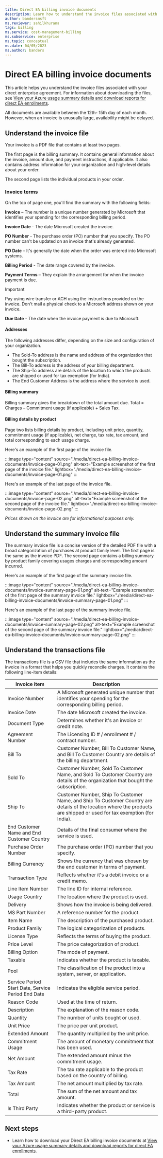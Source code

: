 ```yaml
---
title: Direct EA billing invoice documents
description: Learn how to understand the invoice files associated with your direct enterprise agreement.
author: bandersmsft
ms.reviewer: sahilkhurana
tags: billing
ms.service: cost-management-billing
ms.subservice: enterprise
ms.topic: conceptual
ms.date: 04/05/2023
ms.author: banders
---
```


# Direct EA billing invoice documents

This article helps you understand the invoice files associated with your direct enterprise agreement. For information about downloading the files, see [View your Azure usage summary details and download reports for direct EA enrollments](direct-ea-azure-usage-charges-invoices.md).

All documents are available between the 12th- 15th day of each month. However, when an invoice is unusually large, availability might be delayed.

## Understand the invoice file

Your invoice is a PDF file that contains at least two pages.

The first page is the billing summary. It contains general information about the invoice, amount due, and payment instructions, if applicable. It also contains address information for your organization and high-level details about your order.

The second page lists the individual products in your order.

### Invoice terms

On the top of page one, you'll find the summary with the following fields:

**Invoice** – The number is a unique number generated by Microsoft that identifies your spending for the corresponding billing period.

**Invoice Date** - The date Microsoft created the invoice.

**PO Number** - The purchase order (PO) number that you specify. The PO number can't be updated on an invoice that's already generated.

**PO Date** – It's generally the date when the order was entered into Microsoft systems.

**Billing Period** - The date range covered by the invoice.

**Payment Terms** – They explain the arrangement for when the invoice payment is due.  
  > [!IMPORTANT]
  > Pay using wire transfer or ACH using the instructions provided on the invoice. Don't mail a physical check to a Microsoft address shown on your invoice.

**Due Date** - The date when the invoice payment is due to Microsoft.

#### Addresses

The following addresses differ, depending on the size and configuration of your organization.

- The Sold-To address is the name and address of the organization that bought the subscription.
- The Bill-To address is the address of your billing department.
- The Ship-To address are details of the location to which the products are shipped or used for tax exemption (for India).
- The End Customer Address is the address where the service is used.

#### Billing summary

Billing summary gives the breakdown of the total amount due. Total = Charges – Commitment usage (if applicable) + Sales Tax.

#### Billing details by product

Page two lists billing details by product, including unit price, quantity, commitment usage (if applicable), net charge, tax rate, tax amount, and total corresponding to each usage charge.

Here's an example of the first page of the invoice file.

:::image type="content" source="./media/direct-ea-billing-invoice-documents/invoice-page-01.png" alt-text="Example screenshot of the first page of the invoice file." lightbox="./media/direct-ea-billing-invoice-documents/invoice-page-01.png" :::

Here's an example of the last page of the invoice file.

:::image type="content" source="./media/direct-ea-billing-invoice-documents/invoice-page-02.png" alt-text="Example screenshot of the second page of the invoice file." lightbox="./media/direct-ea-billing-invoice-documents/invoice-page-02.png" :::

_Prices shown on the invoice are for informational purposes only._

## Understand the summary invoice file

The summary invoice file is a concise version of the detailed PDF file with a broad categorization of purchases at product family level. The first page is the same as the invoice PDF. The second page contains a billing summary by product family covering usages charges and corresponding amount incurred.

Here's an example of the first page of the summary invoice file.

:::image type="content" source="./media/direct-ea-billing-invoice-documents/invoice-summary-page-01.png" alt-text="Example screenshot of the first page of the summary invoice file." lightbox="./media/direct-ea-billing-invoice-documents/invoice-summary-page-01.png" :::

Here's an example of the last page of the summary invoice file.

:::image type="content" source="./media/direct-ea-billing-invoice-documents/invoice-summary-page-02.png" alt-text="Example screenshot of the second page of the summary invoice file." lightbox="./media/direct-ea-billing-invoice-documents/invoice-summary-page-02.png" :::


## Understand the transactions file

The transactions file is a CSV file that includes the same information as the invoice in a format that helps you quickly reconcile charges. It contains the following line-item details:

| Invoice item | Description |
| --- | --- |
| Invoice Number | A Microsoft generated unique number that identifies your spending for the corresponding billing period. |
| Invoice Date | The date Microsoft created the invoice. |
| Document Type | Determines whether it's an invoice or credit note. |
| Agreement Number | The Licensing ID # / enrollment # / contract number. |
| Bill To | Customer Number, Bill To Customer Name, and Bill To Customer Country are details of the billing department. |
| Sold To | Customer Number, Sold To Customer Name, and Sold To Customer Country are details of the organization that bought the subscription. |
| Ship To | Customer Number, Ship To Customer Name, and Ship To Customer Country are details of the location where the products are shipped or used for tax exemption (for India). |
| End Customer Name and End Customer Country | Details of the final consumer where the service is used. |
| Purchase Order Number | The purchase order (PO) number that you specify. |
| Billing Currency | Shows the currency that was chosen by the end customer in terms of payment. |
| Transaction Type | Reflects whether it's a debit invoice or a credit memo. |
| Line Item Number | The line ID for internal reference. |
| Usage Country | The location where the product is used. |
| Delivery | Shows how the invoice is being delivered. |
| MS Part Number | A reference number for the product. |
| Item Name | The description of the purchased product. |
| Product Family | The logical categorization of products. |
| License Type | Reflects the terms of buying the product. |
| Price Level | The price categorization of product. |
| Billing Option | The mode of payment. |
| Taxable | Indicates whether the product is taxable. |
| Pool | The classification of the product into a system, server, or application. |
| Service Period Start Date, Service Period End Date | Indicates the eligible service period. |
| Reason Code | Used at the time of return. |
| Description | The explanation of the reason code. |
| Quantity | The number of units bought or used. |
| Unit Price | The price per unit product. |
| Extended Amount | The quantity multiplied by the unit price. |
| Commitment Usage | The amount of monetary commitment that has been used. |
| Net Amount | The extended amount minus the commitment usage. |
| Tax Rate | The tax rate applicable to the product based on the country of billing. |
| Tax Amount | The net amount multiplied by tax rate. |
| Total | The sum of the net amount and tax amount. |
| Is Third Party | Indicates whether the product or service is a third-party product. |

## Next steps

- Learn how to download your Direct EA billing invoice documents at [View your Azure usage summary details and download reports for direct EA enrollments](direct-ea-azure-usage-charges-invoices.md).